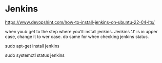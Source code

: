 # Jenkins

https://www.devopshint.com/how-to-install-jenkins-on-ubuntu-22-04-lts/


when youb get to the step where you'll install jenkins. Jenkins 'J' is in upper case, change it to wer case. do same for when checking jenkins status.

sudo apt-get install jenkins

sudo systemctl status jenkins
